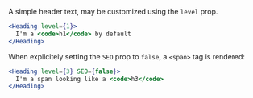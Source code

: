 A simple header text, may be customized using the `level` prop.

```jsx
<Heading level={1}>
  I'm a <code>h1</code> by default
</Heading>
```

When explicitely setting the `SEO` prop to `false`, a `<span>` tag is rendered:

```jsx
<Heading level={3} SEO={false}>
  I'm a span looking like a <code>h3</code>
</Heading>
```
